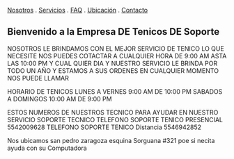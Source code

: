 [Nosotros](./nosotros.md) . [Servicios](./servicios.md) . [FAQ](FAQ.md) . [Ubicación](ubicacion.md) . [Contacto](./contacto.md)

## Bienvenido a la Empresa DE  Tenicos  DE Soporte

NOSOTROS LE BRINDAMOS  CON EL MEJOR SERVICIO DE TENICO  LO QUE NECESITE NOS PUEDES COTACTAR A CUALQUIER HORA DE 9:00 AM ASTA LAS 10:00 PM Y CUAL QUIER DIA Y NUESTRO SERVICIO LE BRINDA POR TODO UN AÑO Y ESTAMOS A SUS ORDENES  EN CUALQUIER MOMENTO NOS PUEDE LLAMAR

HORARIO  DE TENICOS
LUNES A VERNES 9:00 AM DE 10:00 PM
SABADOS A DOMINGOS 10:00 AM DE 9:00 PM

ESTOS NUMEROS DE  NUESTROS TECNICO PARA AYUDAR EN NUESTRO SERVICIO SOPORTE TECNICO
TELEFONO SOPORTE TENICO PRESENCIAL  5542009628
TELEFONO SOPORTE TENICO Distancia   5546942852
 

Nos ubicamos san pedro zaragoza esquina 
Sorguana #321 poe si necita ayuda con su
Computadora

